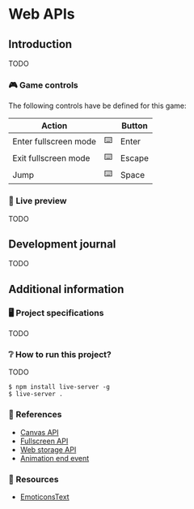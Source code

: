 # Web APIs

## Introduction

TODO

### 🎮 Game controls

The following controls have be defined for this game:

| Action | | Button |
| --- | --- | --- |
| Enter fullscreen mode | ⌨️ | Enter |
| Exit fullscreen mode | ⌨️ | Escape |
| Jump | ⌨️ | Space |

### 🎦 Live preview

TODO

## Development journal

TODO

## Additional information

### 🖥️ Project specifications

TODO

### ❔ How to run this project?

TODO

```
$ npm install live-server -g
$ live-server .
```

### 🔗 References

- [Canvas API](https://developer.mozilla.org/en-US/docs/Web/API/Canvas_API)
- [Fullscreen API](https://developer.mozilla.org/en-US/docs/Web/API/Fullscreen_API)
- [Web storage API](https://developer.mozilla.org/en-US/docs/Web/API/Web_Storage_API)
- [Animation end event](https://developer.mozilla.org/en-US/docs/Web/API/Element/animationend_event)

### 🎨 Resources

- [EmoticonsText](https://www.emoticonstext.com/)